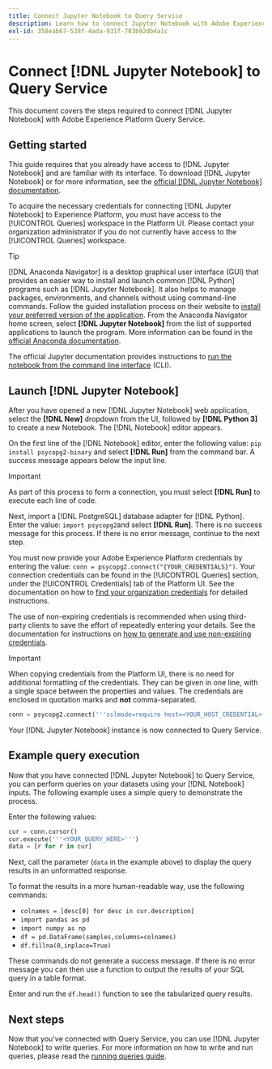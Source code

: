 ```yaml
---
title: Connect Jupyter Notebook to Query Service
description: Learn how to connect Jupyter Notebook with Adobe Experience Platform Query Service.
exl-id: 358eab67-538f-4ada-931f-783b92db4a1c
---
```

# Connect [!DNL Jupyter Notebook] to Query Service

This document covers the steps required to connect [!DNL Jupyter Notebook] with Adobe Experience Platform Query Service.

## Getting started

This guide requires that you already have access to [!DNL Jupyter Notebook] and are familiar with its interface. To download [!DNL Jupyter Notebook] or for more information, see the [official [!DNL Jupyter Notebook] documentation](https://jupyter.org/).

To acquire the necessary credentials for connecting [!DNL Jupyter Notebook] to Experience Platform, you must have access to the [!UICONTROL Queries] workspace in the Platform UI. Please contact your organization administrator if you do not currently have access to the [!UICONTROL Queries] workspace.

>[!TIP]
>
>[!DNL Anaconda Navigator] is a desktop graphical user interface (GUI) that provides an easier way to install and launch common [!DNL Python] programs such as [!DNL Jupyter Notebook]. It also helps to manage packages, environments, and channels without using command-line commands.
>Follow the guided installation process on their website to [install your preferred version of the application](https://docs.anaconda.com/anaconda/install/). 
>From the Anaconda Navigator home screen, select **[!DNL Jupyter Notebook]** from the list of supported applications to launch the program.
>More information can be found in the [official Anaconda documentation](https://docs.anaconda.com/anaconda/navigator/).

The official Jupyter documentation provides instructions to [run the notebook from the command line interface](https://docs.jupyter.org/en/latest/running.html#how-do-i-open-a-specific-notebook) (CLI).

## Launch [!DNL Jupyter Notebook]

After you have opened a new [!DNL Jupyter Notebook] web application, select the **[!DNL New]** dropdown from the UI, followed by **[!DNL Python 3]** to create a new Notebook. The [!DNL Notebook] editor appears.

On the first line of the [!DNL Notebook] editor, enter the following value: `pip install psycopg2-binary` and select **[!DNL Run]** from the command bar. A success message appears below the input line. 

>[!IMPORTANT]
>
>As part of this process to form a connection, you must select **[!DNL Run]** to execute each line of code.

Next, import a [!DNL PostgreSQL] database adapter for [!DNL Python]. Enter the value: `import psycopg2`and select **[!DNL Run]**. There is no success message for this process. If there is no error message, continue to the next step. 

You must now provide your Adobe Experience Platform credentials by entering the value: `conn = psycopg2.connect("{YOUR_CREDENTIALS}")`. Your connection credentials can be found in the [!UICONTROL Queries] section, under the [!UICONTROL Credentials] tab of the Platform UI. See the documentation on how to [find your organization credentials](../ui/credentials.md) for detailed instructions.

The use of non-expiring credentials is recommended when using third-party clients to save the effort of repeatedly entering your details. See the documentation for instructions on [how to generate and use non-expiring credentials](../ui/credentials.md#non-expiring-credentials).

>[!IMPORTANT]
>
>When copying credentials from the Platform UI, there is no need for additional formatting of the credentials. They can be given in one line, with a single space between the properties and values. The credentials are enclosed in quotation marks and **not** comma-separated.

```python
conn = psycopg2.connect('''sslmode=require host=<YOUR_HOST_CREDENTIAL> port=80 dbname=prod:all user=<YOUR_ORGANIZATION_ID> password=<YOUR_PASSWORD>''')"
```

Your [!DNL Jupyter Notebook] instance is now connected to Query Service.

## Example query execution

Now that you have connected [!DNL Jupyter Notebook] to Query Service, you can perform queries on your datasets using your [!DNL Notebook] inputs. The following example uses a simple query to demonstrate the process.

Enter the following values: 

```python
cur = conn.cursor()
cur.execute('''<YOUR_QUERY_HERE>''')
data = [r for r in cur]
```

Next, call the parameter (`data` in the example above) to display the query results in an unformatted response.

To format the results in a more human-readable way, use the following commands:

- `colnames = [desc[0] for desc in cur.description]`
- `import pandas as pd`
- `import numpy as np`
- `df = pd.DataFrame(samples,columns=colnames)`
- `df.fillna(0,inplace=True)`

These commands do not generate a success message. If there is no error message you can then use a function to output the results of your SQL query in a table format.

Enter and run the `df.head()` function to see the tabularized query results.

## Next steps

Now that you've connected with Query Service, you can use [!DNL Jupyter Notebook] to write queries. For more information on how to write and run queries, please read the [running queries guide](../best-practices/writing-queries.md).
